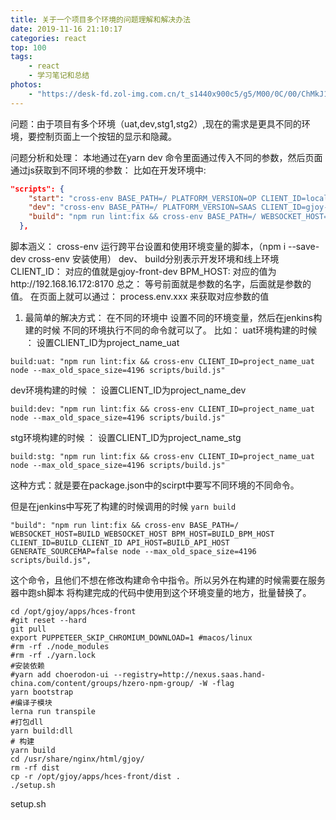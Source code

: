 ```yaml
---
title: 关于一个项目多个环境的问题理解和解决办法
date: 2019-11-16 21:10:17
categories: react
top: 100
tags:
    - react
    - 学习笔记和总结
photos: 
    - "https://desk-fd.zol-img.com.cn/t_s1440x900c5/g5/M00/0C/00/ChMkJ13VHGeIQbMvAAZiH-yBkAsAAvVdQCGfhkABmI3388.jpg"
---
```

<!--more-->
问题：由于项目有多个环境（uat,dev,stg1,stg2）,现在的需求是更具不同的环境，要控制页面上一个按钮的显示和隐藏。

问题分析和处理： 
本地通过在yarn dev 命令里面通过传入不同的参数，然后页面通过js获取到不同环境的参数： 比如在开发环境中:

```package.json
"scripts": {
    "start": "cross-env BASE_PATH=/ PLATFORM_VERSION=OP CLIENT_ID=localhost BPM_HOST=http://256.000.00.127:8170 API_HOST=http://256.000.00.127:8080 WEBSOCKET_HOST=ws:/256.000.00.127:8120 SRC_WEBSOCKET_URL=http://256.000.00.127:8500 node --max_old_space_size=4196 scripts/start.js",
    "dev": "cross-env BASE_PATH=/ PLATFORM_VERSION=SAAS CLIENT_ID=gjoy-front-dev BPM_HOST=http://256.000.00.127:8170 API_HOST=http://256.000.00.127:8080 WEBSOCKET_HOST=http://256.000.00.127:8120 SRC_WEBSOCKET_URL=http://256.000.00.127:8500 node --max_old_space_size=8196 scripts/start.js",
    "build": "npm run lint:fix && cross-env BASE_PATH=/ WEBSOCKET_HOST=BUILD_WEBSOCKET_HOST BPM_HOST=BUILD_BPM_HOST CLIENT_ID=BUILD_CLIENT_ID API_HOST=BUILD_API_HOST GENERATE_SOURCEMAP=false node --max_old_space_size=4196 scripts/build.js",
  },
```
脚本涵义：
cross-env 运行跨平台设置和使用环境变量的脚本，（npm i --save-dev cross-env 安装使用）
dev、 build分别表示开发环境和线上环境
CLIENT_ID： 对应的值就是gjoy-front-dev
BPM_HOST: 对应的值为http://192.168.16.172:8170
总之： 等号前面就是参数的名字，后面就是参数的值。
在页面上就可以通过： process.env.xxx 来获取对应参数的值


1. 最简单的解决方式： 在不同的环境中 设置不同的环境变量，然后在jenkins构建的时候 不同的环境执行不同的命令就可以了。
比如：
uat环境构建的时候 ： 设置CLIENT_ID为project_name_uat
```
build:uat: "npm run lint:fix && cross-env CLIENT_ID=project_name_uat  node --max_old_space_size=4196 scripts/build.js"
```
dev环境构建的时候 ： 设置CLIENT_ID为project_name_dev
```
build:dev: "npm run lint:fix && cross-env CLIENT_ID=project_name_uat  node --max_old_space_size=4196 scripts/build.js"
```
stg环境构建的时候 ： 设置CLIENT_ID为project_name_stg
```
build:stg: "npm run lint:fix && cross-env CLIENT_ID=project_name_uat  node --max_old_space_size=4196 scripts/build.js"
```
这种方式：就是要在package.json中的scirpt中要写不同环境的不同命令。


但是在jenkins中写死了构建的时候调用的时候 `yarn build`
```
"build": "npm run lint:fix && cross-env BASE_PATH=/ WEBSOCKET_HOST=BUILD_WEBSOCKET_HOST BPM_HOST=BUILD_BPM_HOST CLIENT_ID=BUILD_CLIENT_ID API_HOST=BUILD_API_HOST GENERATE_SOURCEMAP=false node --max_old_space_size=4196 scripts/build.js",
```
这个命令，且他们不想在修改构建命令中指令。所以另外在构建的时候需要在服务器中跑sh脚本 将构建完成的代码中使用到这个环境变量的地方，批量替换了。

```
cd /opt/gjoy/apps/hces-front
#git reset --hard
git pull
export PUPPETEER_SKIP_CHROMIUM_DOWNLOAD=1 #macos/linux
#rm -rf ./node_modules
#rm -rf ./yarn.lock
#安装依赖 
#yarn add choerodon-ui --registry=http://nexus.saas.hand-china.com/content/groups/hzero-npm-group/ -W -flag
yarn bootstrap
#编译子模块
lerna run transpile
#打包dll 
yarn build:dll
# 构建
yarn build
cd /usr/share/nginx/html/gjoy/
rm -rf dist
cp -r /opt/gjoy/apps/hces-front/dist .
./setup.sh
```
setup.sh 

